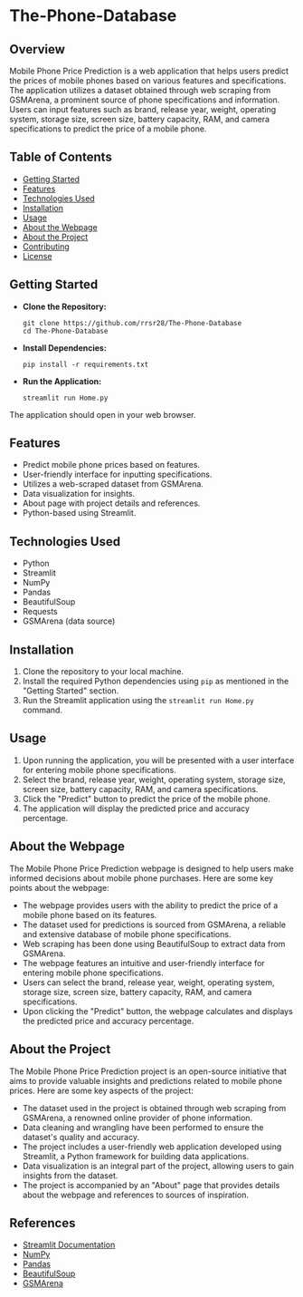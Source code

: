 # The-Phone-Database

## Overview

Mobile Phone Price Prediction is a web application that helps users predict the prices of mobile phones based on various features and specifications. The application utilizes a dataset obtained through web scraping from GSMArena, a prominent source of phone specifications and information. Users can input features such as brand, release year, weight, operating system, storage size, screen size, battery capacity, RAM, and camera specifications to predict the price of a mobile phone.

## Table of Contents

- [Getting Started](#getting-started)
- [Features](#features)
- [Technologies Used](#technologies-used)
- [Installation](#installation)
- [Usage](#usage)
- [About the Webpage](#about-the-webpage)
- [About the Project](#about-the-project)
- [Contributing](#contributing)
- [License](#license)

## Getting Started

- **Clone the Repository:**
  ```
  git clone https://github.com/rrsr28/The-Phone-Database
  cd The-Phone-Database
  ```

- **Install Dependencies:**
  ```
  pip install -r requirements.txt
  ```

- **Run the Application:**
  ```
  streamlit run Home.py
  ```

The application should open in your web browser.

## Features

- Predict mobile phone prices based on features.
- User-friendly interface for inputting specifications.
- Utilizes a web-scraped dataset from GSMArena.
- Data visualization for insights.
- About page with project details and references.
- Python-based using Streamlit.

## Technologies Used

- Python
- Streamlit
- NumPy
- Pandas
- BeautifulSoup
- Requests
- GSMArena (data source)

## Installation

1. Clone the repository to your local machine.
2. Install the required Python dependencies using `pip` as mentioned in the "Getting Started" section.
3. Run the Streamlit application using the `streamlit run Home.py` command.

## Usage

1. Upon running the application, you will be presented with a user interface for entering mobile phone specifications.
2. Select the brand, release year, weight, operating system, storage size, screen size, battery capacity, RAM, and camera specifications.
3. Click the "Predict" button to predict the price of the mobile phone.
4. The application will display the predicted price and accuracy percentage.

## About the Webpage

The Mobile Phone Price Prediction webpage is designed to help users make informed decisions about mobile phone purchases. Here are some key points about the webpage:

- The webpage provides users with the ability to predict the price of a mobile phone based on its features.
- The dataset used for predictions is sourced from GSMArena, a reliable and extensive database of mobile phone specifications.
- Web scraping has been done using BeautifulSoup to extract data from GSMArena.
- The webpage features an intuitive and user-friendly interface for entering mobile phone specifications.
- Users can select the brand, release year, weight, operating system, storage size, screen size, battery capacity, RAM, and camera specifications.
- Upon clicking the "Predict" button, the webpage calculates and displays the predicted price and accuracy percentage.

## About the Project

The Mobile Phone Price Prediction project is an open-source initiative that aims to provide valuable insights and predictions related to mobile phone prices. Here are some key aspects of the project:

- The dataset used in the project is obtained through web scraping from GSMArena, a renowned online provider of phone information.
- Data cleaning and wrangling have been performed to ensure the dataset's quality and accuracy.
- The project includes a user-friendly web application developed using Streamlit, a Python framework for building data applications.
- Data visualization is an integral part of the project, allowing users to gain insights from the dataset.
- The project is accompanied by an "About" page that provides details about the webpage and references to sources of inspiration.

## References

- [Streamlit Documentation](https://docs.streamlit.io/stable/)
- [NumPy](https://numpy.org/)
- [Pandas](https://pandas.pydata.org/)
- [BeautifulSoup](https://www.crummy.com/software/BeautifulSoup/)
- [GSMArena](https://www.gsmarena.com/)

